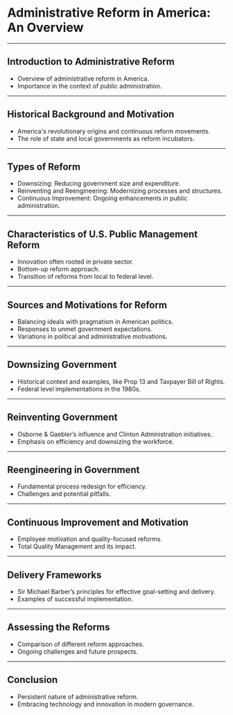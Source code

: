 
# Administrative Reform in America: An Overview

---

## Introduction to Administrative Reform
- Overview of administrative reform in America.
- Importance in the context of public administration.

---

## Historical Background and Motivation
- America's revolutionary origins and continuous reform movements.
- The role of state and local governments as reform incubators.

---

## Types of Reform
- Downsizing: Reducing government size and expenditure.
- Reinventing and Reengineering: Modernizing processes and structures.
- Continuous Improvement: Ongoing enhancements in public administration.

---

## Characteristics of U.S. Public Management Reform
- Innovation often rooted in private sector.
- Bottom-up reform approach.
- Transition of reforms from local to federal level.

---

## Sources and Motivations for Reform
- Balancing ideals with pragmatism in American politics.
- Responses to unmet government expectations.
- Variations in political and administrative motivations.

---

## Downsizing Government
- Historical context and examples, like Prop 13 and Taxpayer Bill of Rights.
- Federal level implementations in the 1980s.

---

## Reinventing Government
- Osborne & Gaebler’s influence and Clinton Administration initiatives.
- Emphasis on efficiency and downsizing the workforce.

---

## Reengineering in Government
- Fundamental process redesign for efficiency.
- Challenges and potential pitfalls.

---

## Continuous Improvement and Motivation
- Employee motivation and quality-focused reforms.
- Total Quality Management and its impact.

---

## Delivery Frameworks
- Sir Michael Barber’s principles for effective goal-setting and delivery.
- Examples of successful implementation.

---

## Assessing the Reforms
- Comparison of different reform approaches.
- Ongoing challenges and future prospects.

---

## Conclusion
- Persistent nature of administrative reform.
- Embracing technology and innovation in modern governance.

